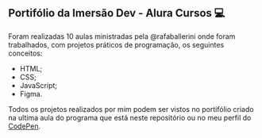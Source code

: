 ## Portifólio da Imersão Dev - Alura Cursos :computer:

Foram realizadas 10 aulas ministradas pela @rafaballerini onde foram trabalhados, com projetos práticos de programação, os seguintes conceitos:

- HTML;
- CSS;
- JavaScript;
- Figma.



Todos os projetos realizados por mim podem ser vistos no portifólio criado na ultima aula do programa que está neste repositório ou no meu perfil do [CodePen](https://codepen.io/biifioretti).



